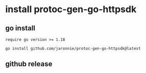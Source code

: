 # install protoc-gen-go-httpsdk

## go install

`require go version >= 1.18`

```shell
go install github.com/jaronnie/protoc-gen-go-httpsdk@latest
```

## github release